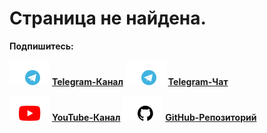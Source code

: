 # Страница не найдена.

**Подпишитесь:**

![telegram](_media/icon-telegram.png ":size=32") [**Telegram-Канал**](#docsify)
![telegram](_media/icon-telegram.png ":size=32") [**Telegram-Чат**](#docsify)

![youtube](_media/icon-youtube.png ":size=32") [**YouTube-Канал**](#docsify)
![github](_media/icon-github.png ":size=32") [**GitHub-Репозиторий**](https://github.com/QingWei-Li/docsify/)
